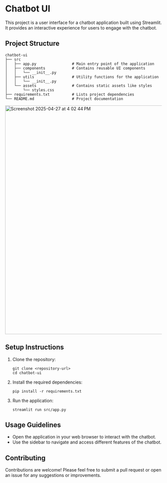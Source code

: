 # Chatbot UI

This project is a user interface for a chatbot application built using Streamlit. It provides an interactive experience for users to engage with the chatbot.

## Project Structure

```
chatbot-ui
├── src
│   ├── app.py                # Main entry point of the application
│   ├── components            # Contains reusable UI components
│   │   └── __init__.py
│   ├── utils                 # Utility functions for the application
│   │   └── __init__.py
│   └── assets                # Contains static assets like styles
│       └── styles.css
├── requirements.txt          # Lists project dependencies
└── README.md                 # Project documentation
```
<img width="733" alt="Screenshot 2025-04-27 at 4 02 44 PM" src="https://github.com/user-attachments/assets/4a2d0d03-4d98-41d5-885b-7f34f71d8503" />

## Setup Instructions

1. Clone the repository:
   ```
   git clone <repository-url>
   cd chatbot-ui
   ```

2. Install the required dependencies:
   ```
   pip install -r requirements.txt
   ```

3. Run the application:
   ```
   streamlit run src/app.py
   ```

## Usage Guidelines

- Open the application in your web browser to interact with the chatbot.
- Use the sidebar to navigate and access different features of the chatbot.

## Contributing

Contributions are welcome! Please feel free to submit a pull request or open an issue for any suggestions or improvements.

